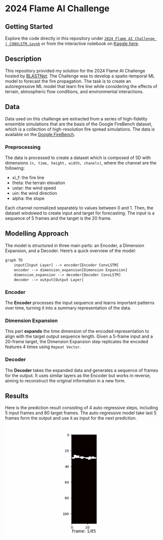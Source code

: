 # 2024 Flame AI Challenge

## Getting Started

Explore the code directly in this repository under [
`2024 Flame AI Challenge | CONVLSTM.ipynb`](https://github.com/dipp-12/2024-flame-ai-challenge/blob/main/2024%20FLAME%20AI%20Challenge%20%7C%20CONVLSTM.ipynb)
or from the interactive notebook
on [Kaggle here](https://www.kaggle.com/code/muhammadnadhifn/2024-flame-ai-challenge-convlstm).

## Description

This repository provided my solution for the 2024 Flame AI Challenge hosted by [BLASTNet](https://blastnet.github.io/).
The Challenge was to develop a spatio-temporal ML model to forecast the fire propagation. The task is to create an
autoregressive ML model that learn fire line while considering the effects of terrain, atmospheric flow
conditions, and environmental interactions.

## Data

Data used on this challenge are extracted from a series of high-fidelity ensemble simulations that are the basis of the
Google FireBench dataset, which is a collection of high-resolution fire spread simulations. The data is available on
the [Google FireBench](https://sites.research.google/gr/wildfires/firebench/).

### Preprocessing

The data is processed to create a dataset which is composed of 5D with dimensions `(n, time, height, width, chanels)`,
where the channel are the following:

- xi_f: the fire line
- theta: the terrain elevation
- ustar: the wind speed
- uin: the wind direction
- alpha: the slope

Each channel normalized separately to values between 0 and 1. Then, the dataset windowed to create input and target for
forecasting. The input is a sequence of 5 frames and the target is the 20 frame.

## Modelling Approach

The model is structured in three main parts: an Encoder, a Dimension Expansion, and a Decoder. Here’s a quick overview
of the model:

```mermaid
graph TD
    input[Input Layer] --> encoder[Encoder ConvLSTM]
    encoder --> dimension_expansion[Dimension Expansion]
    dimension_expansion --> decoder[Decoder ConvLSTM]
    decoder --> output[Output Layer]
```

### Encoder

The **Encoder** processes the input sequence and learns important patterns over time, turning it into a summary
representation of the data.

### Dimension Expansion

This part **expands** the time dimension of the encoded representation to align with the target output sequence length.
Given a 5-frame input and a 20-frame target, the Dimension Expansion step replicates the encoded features 4 times using `Repeat Vector`.

### Decoder

The **Decoder** takes the expanded data and generates a sequence of frames for the output. It uses similar layers as the
Encoder but works in reverse, aiming to reconstruct the original information in a new form.

## Results

Here is the prediction result consisting of 4 auto-regressive steps, including 5 input frames and 80 target frames. The
auto-regressive model take last 5 frames form the output and use it as input for the next prediction.
![](animation.gif)
